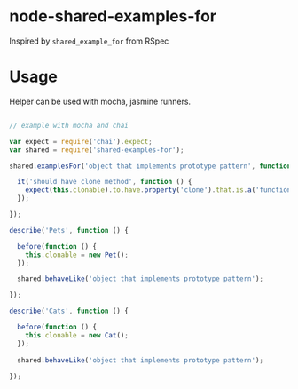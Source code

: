node-shared-examples-for
========================

Inspired by `shared_example_for` from RSpec

# Usage

Helper can be used with mocha, jasmine runners.

```js

// example with mocha and chai

var expect = require('chai').expect;
var shared = require('shared-examples-for');

shared.examplesFor('object that implements prototype pattern', function () {

  it('should have clone method', function () {
    expect(this.clonable).to.have.property('clone').that.is.a('function');
  });

});

describe('Pets', function () {

  before(function () {
    this.clonable = new Pet();
  });

  shared.behaveLike('object that implements prototype pattern');

});

describe('Cats', function () {

  before(function () {
    this.clonable = new Cat();
  });
  
  shared.behaveLike('object that implements prototype pattern');
  
});

```
